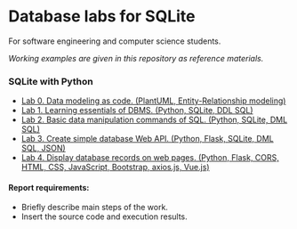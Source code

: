 # Database labs for SQLite

For software engineering and computer science students.

*Working examples are given in this repository as reference materials.*

### SQLite with Python

- [Lab 0. Data modeling as code. (PlantUML, Entity-Relationship modeling)](https://github.com/andriikopp/sqlite-labs/tree/main/python#lab-0-data-modeling-as-code)
- [Lab 1. Learning essentials of DBMS. (Python, SQLite, DDL SQL)](https://github.com/andriikopp/sqlite-labs/tree/main/python#lab-1-learning-essentials-of-dbms)
- [Lab 2. Basic data manipulation commands of SQL. (Python, SQLite, DML SQL)](https://github.com/andriikopp/sqlite-labs/tree/main/python#lab-2-basic-data-manipulation-commands-of-sql)
- [Lab 3. Create simple database Web API. (Python, Flask, SQLite, DML SQL, JSON)](https://github.com/andriikopp/sqlite-labs/tree/main/python#lab-3-create-simple-database-web-api)
- [Lab 4. Display database records on web pages. (Python, Flask, CORS, HTML, CSS, JavaScript, Bootstrap, axios.js, Vue.js)](https://github.com/andriikopp/sqlite-labs/tree/main/python#lab-4-display-database-records-on-web-pages)

#### Report requirements:

- Briefly describe main steps of the work.
- Insert the source code and execution results.
